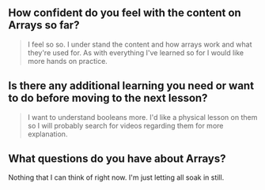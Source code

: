 ## How confident do you feel with the content on Arrays so far?
> I feel so so. I under stand the content and how arrays work and what they're used for. As with everything I've learned so for I would like more hands on practice.


## Is there any additional learning you need or want to do before moving to the next lesson?
> I want to understand booleans more. I'd like a physical lesson on them so I will probably search for videos regarding them for more explanation.

## What questions do you have about Arrays?
Nothing that I can think of right now. I'm just letting all soak in still. 
